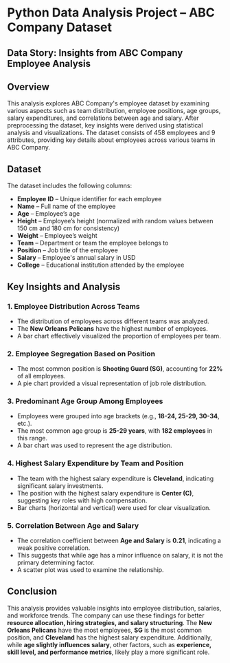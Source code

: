 # Python Data Analysis Project – ABC Company Dataset

## Data Story: Insights from ABC Company Employee Analysis

## Overview
This analysis explores ABC Company's employee dataset by examining various aspects such as team distribution, employee positions, age groups, salary expenditures, and correlations between age and salary. After preprocessing the dataset, key insights were derived using statistical analysis and visualizations. The dataset consists of 458 employees and 9 attributes, providing key details about employees across various teams in ABC Company.

## Dataset
The dataset includes the following columns:

- **Employee ID** – Unique identifier for each employee
- **Name** – Full name of the employee
- **Age** – Employee’s age
- **Height** – Employee’s height (normalized with random values between 150 cm and 180 cm for consistency)
- **Weight** – Employee’s weight
- **Team** – Department or team the employee belongs to
- **Position** – Job title of the employee
- **Salary** – Employee's annual salary in USD
- **College** – Educational institution attended by the employee

## Key Insights and Analysis

### 1. Employee Distribution Across Teams
- The distribution of employees across different teams was analyzed.
- The **New Orleans Pelicans** have the highest number of employees.
- A bar chart effectively visualized the proportion of employees per team.

### 2. Employee Segregation Based on Position
- The most common position is **Shooting Guard (SG)**, accounting for **22%** of all employees.
- A pie chart provided a visual representation of job role distribution.

### 3. Predominant Age Group Among Employees
- Employees were grouped into age brackets (e.g., **18-24, 25-29, 30-34**, etc.).
- The most common age group is **25-29 years**, with **182 employees** in this range.
- A bar chart was used to represent the age distribution.

### 4. Highest Salary Expenditure by Team and Position
- The team with the highest salary expenditure is **Cleveland**, indicating significant salary investments.
- The position with the highest salary expenditure is **Center (C)**, suggesting key roles with high compensation.
- Bar charts (horizontal and vertical) were used for clear visualization.

### 5. Correlation Between Age and Salary
- The correlation coefficient between **Age and Salary** is **0.21**, indicating a weak positive correlation.
- This suggests that while age has a minor influence on salary, it is not the primary determining factor.
- A scatter plot was used to examine the relationship.

## Conclusion
This analysis provides valuable insights into employee distribution, salaries, and workforce trends. The company can use these findings for better **resource allocation, hiring strategies, and salary structuring**. The **New Orleans Pelicans** have the most employees, **SG** is the most common position, and **Cleveland** has the highest salary expenditure. Additionally, while **age slightly influences salary**, other factors, such as **experience, skill level, and performance metrics**, likely play a more significant role.
